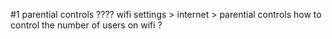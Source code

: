 #1
parential controls ???? wifi settings > internet > parential controls 
how to control the number of users on wifi ?